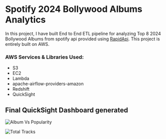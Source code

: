 # Spotify 2024 Bollywood Albums Analytics 


In this project, I have built End to End ETL pipeline for analyzing Top 8 2024 Bollywood Albums from spotify api provided using [RapidApi](https://rapidapi.com/Glavier/api/spotify23). This project is entirely built on AWS.


### AWS Services & Libraries Used:

* S3
* EC2
* Lambda
* apache-airflow-providers-amazon
* Redshift
* QuickSight


## Final QuickSight Dashboard generated




![Album Vs Popularity](https://github.com/user-attachments/assets/39558e85-c30b-413a-acad-77a4ae41a53a)


![Total Tracks](https://github.com/user-attachments/assets/e635bf0e-1e88-4aa0-a9a9-d2a3fec911d8)
